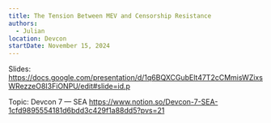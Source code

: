 ```yaml
---
title: The Tension Between MEV and Censorship Resistance
authors:
  - Julian
location: Devcon
startDate: November 15, 2024
---
```


Slides: <https://docs.google.com/presentation/d/1q6BQXCGubElt47T2cCMmisWZixsWRezzeO8I3FiONPU/edit#slide=id.p>

Topic: Devcon 7 — SEA <https://www.notion.so/Devcon-7-SEA-1cfd9895554181d6bdd3c429f1a88dd5?pvs=21>
